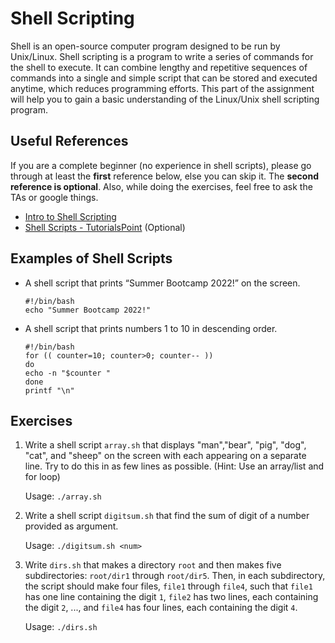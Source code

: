 # Shell Scripting

Shell is an open-source computer program designed to be run by Unix/Linux. Shell scripting is a program to write a series of commands for the shell to execute. It can combine lengthy and repetitive sequences of commands into a single and simple script that can be stored and executed anytime, which reduces programming efforts. This part of the assignment will help you to gain a basic understanding of the Linux/Unix shell scripting program.


## Useful References

If you are a complete beginner (no experience in shell scripts), please go through at least the **first** reference below, else you can skip it. The **second reference is optional**. Also, while doing the exercises, feel free to ask the TAs or google things.

- [Intro to Shell Scripting](https://www.guru99.com/introduction-to-shell-scripting.html)
- [Shell Scripts - TutorialsPoint](https://www.tutorialspoint.com/unix/shell_scripting.htm) (Optional)

## Examples of Shell Scripts

- A shell script that prints “Summer Bootcamp 2022!” on the screen.

    ```console
    #!/bin/bash
    echo "Summer Bootcamp 2022!"
    ```
- A shell script that prints numbers 1 to 10 in descending order.

    ```console
    #!/bin/bash
    for (( counter=10; counter>0; counter-- ))
    do
    echo -n "$counter "
    done
    printf "\n"
    ```

## Exercises

    
1. Write a shell script ``array.sh`` that displays "man","bear", "pig", "dog", "cat", and "sheep" on the screen with each appearing on a separate line. Try to do this in as few lines as possible. (Hint: Use an array/list and for loop)
    
    Usage: ``./array.sh``

2. Write a shell script ``digitsum.sh`` that find the sum of digit of a number provided as argument.
       
    Usage: ``./digitsum.sh <num>``
    
3. Write ``dirs.sh`` that makes a directory ``root`` and then makes five subdirectories: ``root/dir1`` through ``root/dir5``. Then, in each subdirectory, the script should make four files, ``file1`` through ``file4``, such that ``file1`` has one line containing the digit ``1``, ``file2`` has two lines, each containing the digit ``2``, ..., and ``file4``
has four lines, each containing the digit ``4``.
    
    Usage: ``./dirs.sh``
